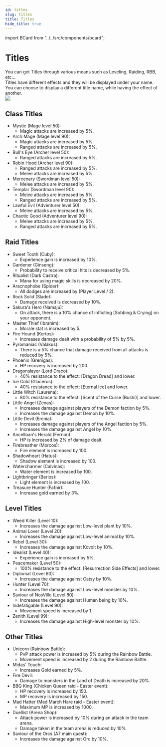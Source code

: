 ```yaml
---
id: titles
slug: titles
title: Titles
hide_title: true
---
```


import BCard from "../../src/components/bcard";

#  Titles

You can get Titles through various means such as Leveling, Raiding, RBB, etc...  
Titles have different effects and they will be displayed under your name.  
You can choose to display a different title name, while having the effect of another.  
![](https://i.imgur.com/KAHMeFf.png)

## Class Titles

- Mystic (Mage level 50):
  - <BCard>Magic attacks are increased by 5%.</BCard>
- Arch Mage (Mage level 90):
  - <BCard>Magic attacks are increased by 5%.</BCard>
  - <BCard> Ranged attacks are increased by 5%.</BCard>
- Bull's Eye (Archer level 50):
  - <BCard>Ranged attacks are increased by 5%.</BCard>
- Robin Hood (Archer level 90):
  - <BCard>Ranged attacks are increased by 5%.</BCard>
  - <BCard>Melee attacks are increased by 5%.</BCard>
- Mercenary (Swordman level 50):
  - <BCard>Melee attacks are increased by 5%.</BCard>
- Templar (Swordman level 90):
  - <BCard>Melee attacks are increased by 5%.</BCard>
  - <BCard>Ranged attacks are increased by 5%.</BCard>
- Lawful Evil (Adventurer level 50):
  - <BCard>Melee attacks are increased by 5%.</BCard>
- Chaotic Good (Adventurer level 90):
  - <BCard>Melee attacks are increased by 5%.</BCard>
  - <BCard>Ranged attacks are increased by 5%.</BCard>

## Raid Titles

- Sweet Tooth (Cuby):
  - <BCard>Experience gain is increased by 10%.</BCard>
- Gardener (Ginseng):
  - <BCard>Probability to receive critical hits is decreased by 5%.</BCard>
- Ritualist (Dark Castra):
  - <BCard>Mana for using magic skills is decreased by 20%.</BCard>
- Aracnophobe (Spider):
  - <BCard>All dodges are increased by (Player Level / 2).</BCard>
- Rock Solid (Slade):
  - <BCard>Damage received is decreased by 10%.</BCard>
- Sakura's Hero (Namaju):
  - <BCard>On attack, there is a 10% chance of inflicting [Sobbing & Crying] on your opponent.</BCard>
- Master Thief (Ibrahim):
  - <BCard>Morale stat is increased by 5.</BCard>
- Fire Hound (Kertos):
  - <BCard>Increases damage dealt with a probability of 5% by 5%.</BCard>
- Pyromaniac (Valakus):
  - <BCard>There is a 5% chance that damage received from all attacks is reduced by 5%.</BCard>
- Phoenix (Grenigas):
  - <BCard>HP recovery is increased by 200.</BCard>
- Dragonslayer (Lord Draco):
  - <BCard>40% resistance to the effect: [Dragon Dread] and lower.</BCard>
- Ice Cold (Glacerus):
  - <BCard>40% resistance to the effect: [Eternal Ice] and lower.</BCard>
- Little Witch (Laurena):
  - <BCard>80% resistance to the effect: [Scent of the Curse (Bushi)] and lower.</BCard>
- Little Angel (Zenas):
  - <BCard>Increases damage against players of the Demon faction by 5%. </BCard>
  - <BCard>Increases the damage against Demon by 10%.</BCard>
- Little Devil (Erenia):
  - <BCard>Increases damage against players of the Angel faction by 5%.</BCard>
  - <BCard>Increases the damage against Angel by 10%.</BCard>
- Ancelloan's Herald (Fernon):
  - <BCard>HP is increased by 2% of damage dealt.</BCard>
- Firebreather (Morcos):
  - <BCard>Fire element is increased  by 100.</BCard>
- Shadowheart (Hatus):
  - <BCard>Shadow element is increased by 100.</BCard>
- Watercharmer (Calvinas):
  - <BCard>Water element is increased by 100.</BCard>
- Lightbringer (Berios):
  - <BCard>Light element is increased by 100.</BCard>
- Treasure Hunter (Fafnir):
  - <BCard>Increase gold earned by 3%.</BCard>

## Level Titles

- Weed Killer (Level 10): 
  - <BCard>Increases the damage against Low-level plant by 10%.</BCard>
- Animal Lover (Level 20):
  - <BCard>Increases the damage against Low-level animal by 10%.</BCard>
- Rebel (Level 30):
  - <BCard>Increases the damage against Kovolt by 10%.</BCard>
- Idealist (Level 40):
  - <BCard>Experience gain is increased by 5%.</BCard>
- Peacemaker (Level 50):
  - <BCard>100% resistance to the effect: [Resurrection Side Effects] and lower.</BCard>
- Diplomat (Level 60):
  - <BCard>Increases the damage against Catsy by 10%.</BCard>
- Hunter (Level 70):
  - <BCard>Increases the damage against Low-level monster by 10%.</BCard>
- Saviour of NosVille (Level 80):
  - <BCard>Increases the damage against Human being by 10%.</BCard>
- Indefatigable (Level 90):
  - <BCard>Movement speed is increased by 1.</BCard>
- Zenith (Level 99):
  - <BCard>Increases the damage against High-level monster by 10%.</BCard>

## Other Titles

- Unicorn (Rainbow Battle):
  - <BCard>PvP attack power is increased by 5% during the Rainbow Battle.</BCard>
  - <BCard>Movement speed is increased by 2 during the Rainbow Battle.</BCard>
- Midas' Touch:
  - <BCard>Increases Gold earned by 5%.</BCard>
- Fire Devil:
  - <BCard>Damage to monsters in the Land of Death is increased by 20%.</BCard>
- BBQ King (Chicken Queen raid - Easter event):
  - <BCard>HP recovery is increased by 150.</BCard>
  - <BCard>MP recovery is increased by 150.</BCard>
- Mad Hatter (Mad March Hare raid - Easter event):
  - <BCard>Maximum MP is increased by 1000.</BCard>
- Duellist (Arena Shop):
  - <BCard>Attack power is increased by 10% during an attack in the team arena.</BCard>
  - <BCard>Damage taken in the team arena is reduced by 10%</BCard>
- Saviour of the Orcs (A7 main quest):
  - <BCard>Increases the damage against Orc by 10%.</BCard>